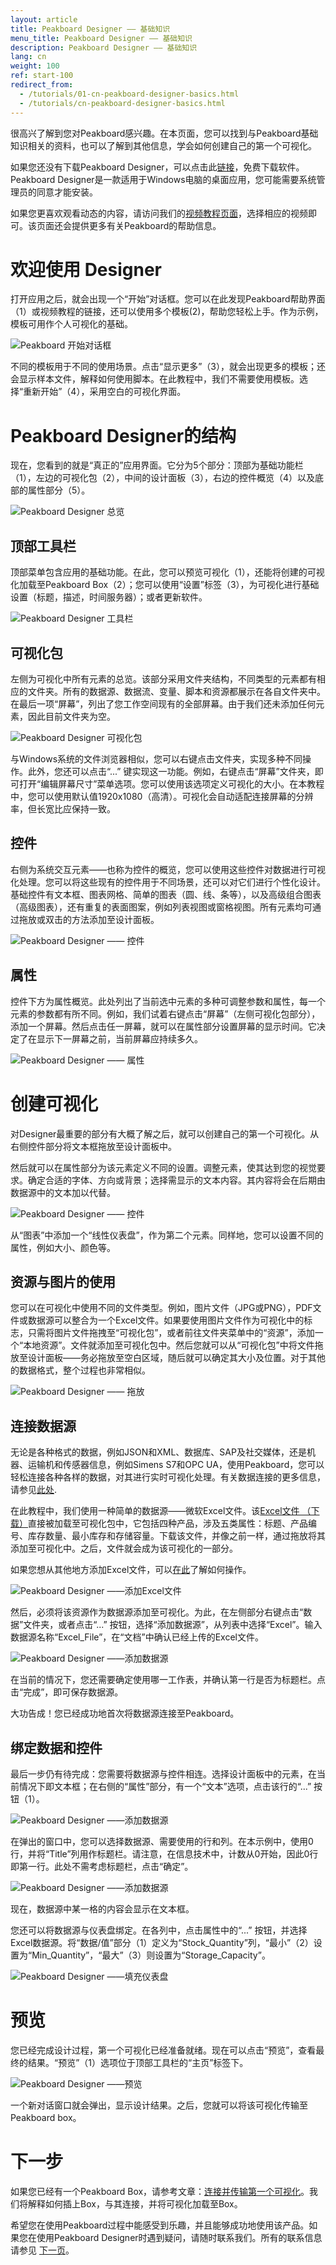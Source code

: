 ```yaml
---
layout: article
title: Peakboard Designer —— 基础知识
menu_title: Peakboard Designer —— 基础知识
description: Peakboard Designer —— 基础知识
lang: cn
weight: 100
ref: start-100
redirect_from:
  - /tutorials/01-cn-peakboard-designer-basics.html
  - /tutorials/cn-peakboard-designer-basics.html
---
```


很高兴了解到您对Peakboard感兴趣。在本页面，您可以找到与Peakboard基础知识相关的资料，也可以了解到其他信息，学会如何创建自己的第一个可视化。

如果您还没有下载Peakboard Designer，可以点击此[链接](https://peakboard.com/zh-hans/peakboard-designer/?utm_source=HelpCenter&utm_medium=Link&utm_campaign=GetStarted_Article)，免费下载软件。Peakboard Designer是一款适用于Windows电脑的桌面应用，您可能需要系统管理员的同意才能安装。

如果您更喜欢观看动态的内容，请访问我们的[视频教程页面](https://help.peakboard.com/tutorials/cn-video-overview.html)，选择相应的视频即可。该页面还会提供更多有关Peakboard的帮助信息。

# 欢迎使用 Designer

打开应用之后，就会出现一个“开始”对话框。您可以在此发现Peakboard帮助界面（1）或视频教程的链接，还可以使用多个模板(2)，帮助您轻松上手。作为示例，模板可用作个人可视化的基础。

![Peakboard 开始对话框](/assets/images/Tutorial/Get_Started/Peakboard_Get_Started_CN_01.png)

不同的模板用于不同的使用场景。点击“显示更多”（3），就会出现更多的模板；还会显示样本文件，解释如何使用脚本。在此教程中，我们不需要使用模板。选择“重新开始”（4），采用空白的可视化界面。

# Peakboard Designer的结构

现在，您看到的就是“真正的”应用界面。它分为5个部分：顶部为基础功能栏（1），左边的可视化包（2），中间的设计面板（3），右边的控件概览（4）以及底部的属性部分（5）。

![Peakboard Designer 总览](/assets/images/Tutorial/Get_Started/Peakboard_Get_Started_CN_02.png)

## 顶部工具栏

顶部菜单包含应用的基础功能。在此，您可以预览可视化（1），还能将创建的可视化加载至Peakboard Box（2）；您可以使用“设置”标签（3），为可视化进行基础设置（标题，描述，时间服务器）；或者更新软件。

![Peakboard Designer 工具栏](/assets/images/Tutorial/Get_Started/Peakboard_Get_Started_CN_03.png)

## 可视化包

左侧为可视化中所有元素的总览。该部分采用文件夹结构，不同类型的元素都有相应的文件夹。所有的数据源、数据流、变量、脚本和资源都展示在各自文件夹中。在最后一项“屏幕”，列出了您工作空间现有的全部屏幕。由于我们还未添加任何元素，因此目前文件夹为空。

![Peakboard Designer 可视化包](/assets/images/Tutorial/Get_Started/Peakboard_Get_Started_CN_04.png)

与Windows系统的文件浏览器相似，您可以右键点击文件夹，实现多种不同操作。此外，您还可以点击“...” 键实现这一功能。例如，右键点击“屏幕”文件夹，即可打开“编辑屏幕尺寸”菜单选项。您可以使用该选项定义可视化的大小。在本教程中，您可以使用默认值1920x1080（高清）。可视化会自动适配连接屏幕的分辨率，但长宽比应保持一致。

## 控件 

右侧为系统交互元素——也称为控件的概览，您可以使用这些控件对数据进行可视化处理。您可以将这些现有的控件用于不同场景，还可以对它们进行个性化设计。基础控件有文本框、图表网格、简单的图表（圆、线、条等），以及高级组合图表（高级图表），还有重复的表面图案，例如列表视图或窗格视图。所有元素均可通过拖放或双击的方法添加至设计面板。

![Peakboard Designer —— 控件](/assets/images/Tutorial/Get_Started/Peakboard_Get_Started_CN_05.gif)

## 属性

控件下方为属性概览。此处列出了当前选中元素的多种可调整参数和属性，每一个元素的参数都有所不同。例如，我们试着右键点击“屏幕”（左侧可视化包部分），添加一个屏幕。然后点击任一屏幕，就可以在属性部分设置屏幕的显示时间。它决定了在显示下一屏幕之前，当前屏幕应持续多久。

![Peakboard Designer —— 属性](/assets/images/Tutorial/Get_Started/Peakboard_Get_Started_CN_06.png)

# 创建可视化

对Designer最重要的部分有大概了解之后，就可以创建自己的第一个可视化。从右侧控件部分将文本框拖放至设计面板中。

然后就可以在属性部分为该元素定义不同的设置。调整元素，使其达到您的视觉要求。确定合适的字体、方向或背景；选择需显示的文本内容。其内容将会在后期由数据源中的文本加以代替。

![Peakboard Designer —— 控件](/assets/images/Tutorial/Get_Started/Peakboard_Get_Started_CN_05b.gif)

从“图表”中添加一个“线性仪表盘”，作为第二个元素。同样地，您可以设置不同的属性，例如大小、颜色等。

## 资源与图片的使用

您可以在可视化中使用不同的文件类型。例如，图片文件（JPG或PNG），PDF文件或数据源可以整合为一个Excel文件。如果要使用图片文件作为可视化中的标志，只需将图片文件拖拽至“可视化包”，或者前往文件夹菜单中的“资源”，添加一个“本地资源”。文件就添加至可视化包中。然后您就可以从“可视化包”中将文件拖放至设计面板——务必拖放至空白区域，随后就可以确定其大小及位置。对于其他的数据格式，整个过程也非常相似。

![Peakboard Designer —— 拖放](/assets/images/Tutorial/Get_Started/Peakboard_Get_Started_CN_07.gif)

## 连接数据源

无论是各种格式的数据，例如JSON和XML、数据库、SAP及社交媒体，还是机器、运输机和传感器信息，例如Simens S7和OPC UA，使用Peakboard，您可以轻松连接各种各样的数据，对其进行实时可视化处理。有关数据连接的更多信息，请参见[此处](https://peakboard.com/zh-hans/data-connections/?utm_source=HelpCenter&utm_medium=Link&utm_campaign=GetStarted_Article).

在此教程中，我们使用一种简单的数据源——微软Excel文件。该[Excel文件 （下载）](/assets/files/examples/Peakboard_Example_Date.xlsx)直接被加载至可视化包中，它包括四种产品，涉及五类属性：标题、产品编号、库存数量、最小库存和存储容量。下载该文件，并像之前一样，通过拖放将其添加至可视化中。之后，文件就会成为该可视化的一部分。

如果您想从其他地方添加Excel文件，可以[在此](/data_sources/Excel/cn-excel.html)了解如何操作。

![Peakboard Designer ——添加Excel文件](/assets/images/Tutorial/Get_Started/Peakboard_Get_Started_CN_08.png)

然后，必须将该资源作为数据源添加至可视化。为此，在左侧部分右键点击“数据”文件夹，或者点击“...” 按钮，选择“添加数据源”，从列表中选择“Excel”。输入数据源名称“Excel_File”，在“文档”中确认已经上传的Excel文件。

![Peakboard Designer ——添加数据源](/assets/images/Tutorial/Get_Started/Peakboard_Get_Started_CN_09.gif)

在当前的情况下，您还需要确定使用哪一工作表，并确认第一行是否为标题栏。点击“完成”，即可保存数据源。

大功告成！您已经成功地首次将数据源连接至Peakboard。

## 绑定数据和控件

最后一步仍有待完成：您需要将数据源与控件相连。选择设计面板中的元素，在当前情况下即文本框；在右侧的“属性”部分，有一个“文本”选项，点击该行的“...” 按钮（1）。

![Peakboard Designer ——添加数据源](/assets/images/Tutorial/Get_Started/Peakboard_Get_Started_CN_10.png)

在弹出的窗口中，您可以选择数据源、需要使用的行和列。在本示例中，使用0行，并将“Title”列用作标题栏。请注意，在信息技术中，计数从0开始，因此0行即第一行。此处不需考虑标题栏，点击“确定”。

![Peakboard Designer ——添加数据源](/assets/images/Tutorial/Get_Started/Peakboard_Get_Started_CN_11.png)

现在，数据源中某一格的内容会显示在文本框。

您还可以将数据源与仪表盘绑定。在各列中，点击属性中的“...” 按钮，并选择Excel数据源。将“数据/值”部分（1）定义为“Stock_Quantity”列，“最小”（2）设置为“Min_Quantity”，“最大”（3）则设置为“Storage_Capacity”。

![Peakboard Designer ——填充仪表盘](/assets/images/Tutorial/Get_Started/Peakboard_Get_Started_CN_12.png)

# 预览

您已经完成设计过程，第一个可视化已经准备就绪。现在可以点击“预览”，查看最终的结果。“预览”（1）选项位于顶部工具栏的“主页”标签下。

![Peakboard Designer ——预览](/assets/images/Tutorial/Get_Started/Peakboard_Get_Started_CN_13.png)

一个新对话窗口就会弹出，显示设计结果。之后，您就可以将该可视化传输至Peakboard box。

# 下一步

如果您已经有一个Peakboard Box，请参考文章：[连接并传输第一个可视化](https://help.peakboard.com/get_started/cn-peakboard-connecting.html)。我们将解释如何插上Box，与其连接，并将可视化加载至Box。

希望您在使用Peakboard过程中能感受到乐趣，并且能够成功地使用该产品。如果您在使用Peakboard Designer时遇到疑问，请随时联系我们。所有的联系信息请参见 [下一页](https://peakboard.com/zh-hans/support/?utm_source=HelpCenter&utm_medium=Link&utm_campaign=GetStarted_Article)。
